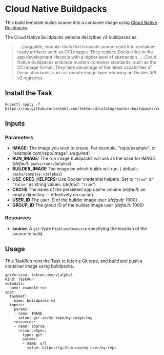 # Cloud Native Buildpacks

This build template builds source into a container image using [Cloud Native
Buildpacks](https://buildpacks.io).

The Cloud Native Buildpacks website describes v3 buildpacks as:

> ... pluggable, modular tools that translate source code into container-ready
> artifacts such as OCI images. They replace Dockerfiles in the app development
> lifecycle with a higher level of abstraction. ...  Cloud Native Buildpacks
> embrace modern container standards, such as the OCI image format. They take
> advantage of the latest capabilities of these standards, such as remote image
> layer rebasing on Docker API v2 registries.

## Install the Task

```
kubectl apply -f https://raw.githubusercontent.com/tektoncd/catalog/master/buildpacks/cnb.yaml
```

## Inputs

### Parameters

* **IMAGE:** The image you wish to create. For example, "repo/example", or
  "example.com/repo/image". (_required_)
* **RUN_IMAGE:** The run image buildpacks will use as the base for IMAGE.
  (_default:_ `packs/run:v3alpha2`)
* **BUILDER_IMAGE** The image on which builds will run. ( default:
  `packs/samples:v3alpha2`)
* **USE_CRED_HELPERS:** Use Docker credential helpers. Set to `"true"` or
  `"false"` as string values. (_default:_ `"true"`)
* **CACHE** The name of the persistent app cache volume (_default:_ an empty
  directory -- effectively no cache)
* **USER_ID** The user ID of the builder image user (_default:_ 1000)
* **GROUP_ID** The group ID of the builder image user (_default:_ 1000)

### Resources

* **source**: A `git`-type `PipelineResource` specifying the location of the
  source to build.

## Usage

This TaskRun runs the Task to fetch a Git repo, and build and push a container
image using buildpacks.

```
apiVersion: tekton.dev/v1alpha1
kind: TaskRun
metadata:
  name: example-run
spec:
  taskRef:
    name: buildpacks-v3
  inputs:
    params:
    - name: IMAGE
      value: gcr.io/my-repo/my-image:tag
    resources:
    - name: source
      resourceSpec:
        type: git
        params:
        - name: url
          value: https://github.com/my-user/my-repo
```
